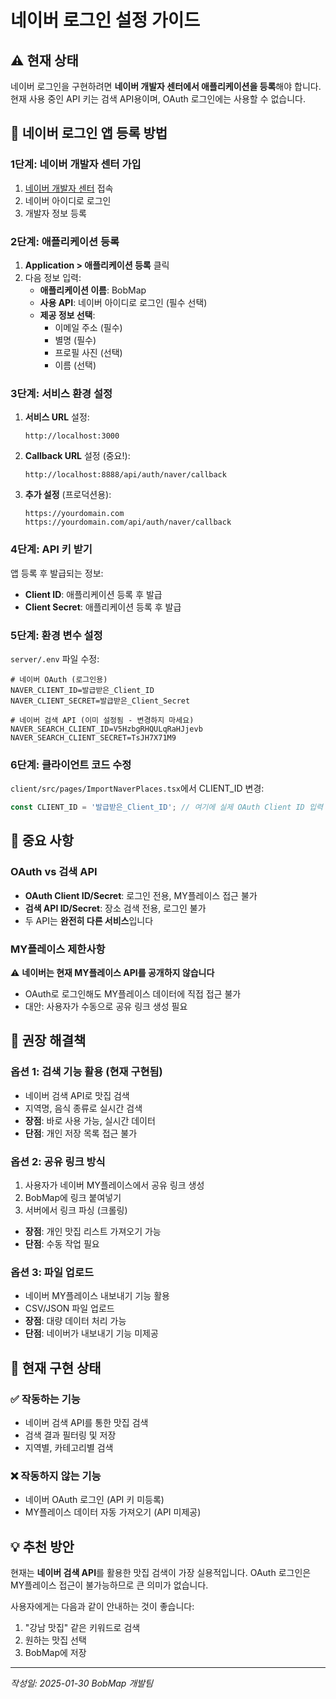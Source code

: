 # 네이버 로그인 설정 가이드

## ⚠️ 현재 상태
네이버 로그인을 구현하려면 **네이버 개발자 센터에서 애플리케이션을 등록**해야 합니다.
현재 사용 중인 API 키는 검색 API용이며, OAuth 로그인에는 사용할 수 없습니다.

## 🔧 네이버 로그인 앱 등록 방법

### 1단계: 네이버 개발자 센터 가입
1. [네이버 개발자 센터](https://developers.naver.com) 접속
2. 네이버 아이디로 로그인
3. 개발자 정보 등록

### 2단계: 애플리케이션 등록
1. **Application > 애플리케이션 등록** 클릭
2. 다음 정보 입력:
   - **애플리케이션 이름**: BobMap
   - **사용 API**: 네이버 아이디로 로그인 (필수 선택)
   - **제공 정보 선택**:
     - 이메일 주소 (필수)
     - 별명 (필수)
     - 프로필 사진 (선택)
     - 이름 (선택)

### 3단계: 서비스 환경 설정
1. **서비스 URL** 설정:
   ```
   http://localhost:3000
   ```

2. **Callback URL** 설정 (중요!):
   ```
   http://localhost:8888/api/auth/naver/callback
   ```

3. **추가 설정** (프로덕션용):
   ```
   https://yourdomain.com
   https://yourdomain.com/api/auth/naver/callback
   ```

### 4단계: API 키 받기
앱 등록 후 발급되는 정보:
- **Client ID**: 애플리케이션 등록 후 발급
- **Client Secret**: 애플리케이션 등록 후 발급

### 5단계: 환경 변수 설정
`server/.env` 파일 수정:
```env
# 네이버 OAuth (로그인용)
NAVER_CLIENT_ID=발급받은_Client_ID
NAVER_CLIENT_SECRET=발급받은_Client_Secret

# 네이버 검색 API (이미 설정됨 - 변경하지 마세요)
NAVER_SEARCH_CLIENT_ID=V5HzbgRHQULqRaHJjevb
NAVER_SEARCH_CLIENT_SECRET=TsJH7X71M9
```

### 6단계: 클라이언트 코드 수정
`client/src/pages/ImportNaverPlaces.tsx`에서 CLIENT_ID 변경:
```javascript
const CLIENT_ID = '발급받은_Client_ID'; // 여기에 실제 OAuth Client ID 입력
```

## 🚨 중요 사항

### OAuth vs 검색 API
- **OAuth Client ID/Secret**: 로그인 전용, MY플레이스 접근 불가
- **검색 API ID/Secret**: 장소 검색 전용, 로그인 불가
- 두 API는 **완전히 다른 서비스**입니다

### MY플레이스 제한사항
⚠️ **네이버는 현재 MY플레이스 API를 공개하지 않습니다**
- OAuth로 로그인해도 MY플레이스 데이터에 직접 접근 불가
- 대안: 사용자가 수동으로 공유 링크 생성 필요

## 🎯 권장 해결책

### 옵션 1: 검색 기능 활용 (현재 구현됨)
- 네이버 검색 API로 맛집 검색
- 지역명, 음식 종류로 실시간 검색
- **장점**: 바로 사용 가능, 실시간 데이터
- **단점**: 개인 저장 목록 접근 불가

### 옵션 2: 공유 링크 방식
1. 사용자가 네이버 MY플레이스에서 공유 링크 생성
2. BobMap에 링크 붙여넣기
3. 서버에서 링크 파싱 (크롤링)
- **장점**: 개인 맛집 리스트 가져오기 가능
- **단점**: 수동 작업 필요

### 옵션 3: 파일 업로드
- 네이버 MY플레이스 내보내기 기능 활용
- CSV/JSON 파일 업로드
- **장점**: 대량 데이터 처리 가능
- **단점**: 네이버가 내보내기 기능 미제공

## 📝 현재 구현 상태

### ✅ 작동하는 기능
- 네이버 검색 API를 통한 맛집 검색
- 검색 결과 필터링 및 저장
- 지역별, 카테고리별 검색

### ❌ 작동하지 않는 기능
- 네이버 OAuth 로그인 (API 키 미등록)
- MY플레이스 데이터 자동 가져오기 (API 미제공)

## 💡 추천 방안

현재는 **네이버 검색 API**를 활용한 맛집 검색이 가장 실용적입니다.
OAuth 로그인은 MY플레이스 접근이 불가능하므로 큰 의미가 없습니다.

사용자에게는 다음과 같이 안내하는 것이 좋습니다:
1. "강남 맛집" 같은 키워드로 검색
2. 원하는 맛집 선택
3. BobMap에 저장

---
*작성일: 2025-01-30*
*BobMap 개발팀*